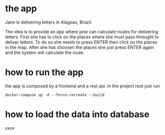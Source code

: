 # the app

Jane is delivering letters in Alagoas, Brazil.

The idea is to provide an app where jane can calculate routes for delivering letters.
First she has to click on the places where she must pass throught to deliver letters.
To do so she needs to press ENTER then click on the places in the map. After she has
choosen the places she just press ENTER again and the system will calculate the route.

# how to run the app

the app is composed by a frontend and a rest api. in the project root just run

```docker-compose up -d --force-recreate --build```

# how to load the data into database 
xxxx
